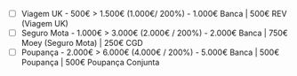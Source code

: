 - [ ] Viagem UK - 500€ > 1.500€ (1.000€/ 200%) - 1.000€ Banca | 500€ REV (Viagem UK)
- [ ] Seguro Mota - 1.000€ > 3.000€ (2.000€ / 200%) - 2.000€ Banca | 750€ Moey (Seguro Mota) | 250€ CGD
- [ ] Poupança - 2.000€ > 6.000€ (4.000€ / 200%) - 5.000€ Banca | 500€ Poupança | 500€ Poupança Conjunta 
